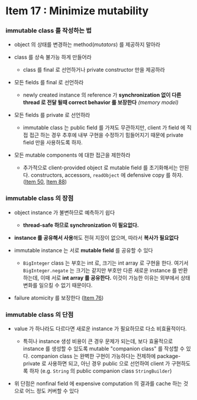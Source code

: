 # Item 17 : Minimize mutability

### immutable class 를 작성하는 법
* object 의 상태를 변경하는 method(*mutators*) 를 제공하지 말아라

* class 를 상속 불가능 하게 만들어라
    * class 를 final 로 선언하거나 private constructor 만을 제공하라 

* 모든 fields 를 final 로 선언하라
    * newly created instance 의 reference 가 **synchronization 없이 다른 thread 로 전달 될때 correct behavior 를 보장한다**
    *(memory model)*

* 모든 fields 를 private 로 선언하라
    * immutable class 는 public field 를 가져도 무관하지만, client 가 field 에 직접 접근 하는 경우 추후에 내부 구현을 수정하기 힘들어지기 때문에
    private field 만을 사용하도록 하자.

* 모든 mutable components 에 대한 접근을 제한하라
    * 추가적으로 client-provided object 로 mutable field 를 초기화해서는 안된다. constructors, accessors, `readObject` 에 
    defensive copy 를 하자. ([Item 50](), [Item 88]())
    
### immutable class 의 장점
* object instance 가 불변하므로 예측하기 쉽다
    * **thread-safe 하므로 synchronization 이 필요없다.** 
    
* **instance 를 공유해서 사용**해도 전혀 지장이 없으며, 따라서 **복사가 필요없다**

* immutable instance 는 서로 **mutable field** 를 공유할 수 있다
    * `BigInteger` class 는 부호는 int 로, 크기는 int array 로 구현을 한다. 여기서 `BigInteger.negate` 는 크기는 같지만 부호만 다른 새로운
    instance 를 반환하는데, 이때 서로 **int array 를 공유한다.** 이것이 가능한 이유는 외부에서 상태 변화를 일으킬 수 없기 때문이다.

* failure atomicity 를 보장한다 ([Item 76]())

### immutable class 의 단점
* value 가 하나라도 다르다면 새로운 instance 가 필요하므로 다소 비효율적이다.
    * 특히나 instance 생성 비용이 큰 경우 문제가 되는데, 보다 효율적으로 instance 를 생성할 수 있도록 mutable "companion class"
    를 작성할 수 있다. companion class 는 완벽한 구현이 가능하다는 전제하에 package-private 로 사용하면 되고, 아닌 경우 public 으로 선언하여
    client 가 구현하도록 하자 (e.g. `String` 의 public companion class `StringBuilder`)
    
* 위 단점은 nonfinal field 에 expensive computation 의 결과를 cache 하는 것으로 어느 정도 커버할 수 있다
